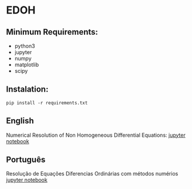 # EDOH

## Minimum Requirements:
- python3
- jupyter
- numpy
- matplotlib
- scipy

## Instalation:
```Shell
pip install -r requirements.txt
```

## English
Numerical Resolution of Non Homogeneous Differential Equations: [jupyter notebook](https://github.com/natanaelfneto/edoh/blob/trad_en/EDOH_en.ipynb)

## Português
Resolução de Equações Diferencias Ordinárias  com métodos numérios [jupyter notebook](https://github.com/natanaelfneto/edoh/blob/trad_en/EDOH_pt.ipynb)